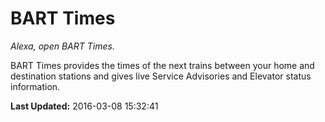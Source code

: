 # BART Times
*Alexa, open BART Times.*

BART Times provides the times of the next trains between your home and destination stations and gives live Service Advisories and Elevator status information.

**Last Updated:** 2016-03-08 15:32:41